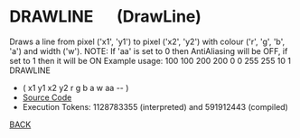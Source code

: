 # DRAWLINE &emsp; (DrawLine)
Draws a line from pixel ('x1', 'y1') to pixel ('x2', 'y2') with colour ('r', 'g', 'b', 'a') and width ('w'). NOTE: If 'aa' is set to 0 then AntiAliasing will be OFF, if set to 1 then it will be ON Example usage: 100 100 200 200 0 0 255 255 10 1 DRAWLINE
* ( x1 y1 x2 y2 r g b a w aa -- )
* [Source Code](../words/graphics/DrawLine.cs)
* Execution Tokens: 1128783355 (interpreted) and 591912443 (compiled)


[BACK](builtins.md#DrawLine)

